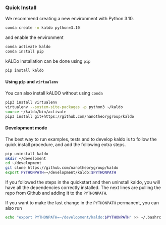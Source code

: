 ### Quick Install

We recommend creating a new environment with Python 3.10.
```bash
conda create -n kaldo python=3.10
```
and enable the environment
```bash
conda activate kaldo
conda install pip
```

kALDo installation can be done using `pip`
```bash
pip install kaldo
```

#### Using `pip` and `virtualenv`

You can also install kALDO without using `conda`
```bash
pip3 install virtualenv
virtualenv --system-site-packages -p python3 ~/kaldo
source ~/kaldo/bin/activate
pip3 install git+https://github.com/nanotheorygroup/kaldo
```
#### Development mode

The best way to run examples, tests and to develop kaldo is to follow the quick install procedure, and add the following extra steps.
```bash
pip uninstall kaldo
mkdir ~/develoment
cd ~/development
git clone https://github.com/nanotheorygroup/kaldo
export PYTHONPATH=~/development/kaldo:$PYTHONPATH
```
If you followed the steps in the quickstart and then uninstall kaldo, you will have all the dependencies correctly installed.
The next lines are pulling the repo from Github and adding it to the `PYTHONPATH`.

If you want to make the last change in the `PYTHONPATH` permanent, you can also run
```bash
echo "export PYTHONPATH=~/development/kaldo:$PYTHONPATH" >> ~/.bashrc
```
